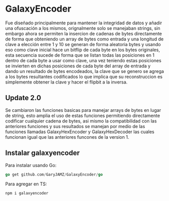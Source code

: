 # GalaxyEncoder
Fue diseñado principalmente para mantener la integridad de datos y añadir una ofuscación a los mismos, orignalmente solo se manejaban strings, sin embargo ahora se permiten la insercion de cadenas de bytes directamente de forma que obteniendo un array de bytes como entrada y una longitud de clave a elección entre 1 y 10 se generan de forma aleatoria bytes y usando eso como clave inicial hace un bitflip de cada byte en los bytes originales, esta secuencia sucede de forma que se listan todas las posiciones en 1 dentro de cada byte a usar como clave, una vez teniendo estas posiciones se invierten en dichas posiciones de cada byte del array de entrada y dando un resultado de bytes encodeados, la clave que se genero se agrega a los bytes resultantes codificados lo que implica que su reconstruccion es simplemente obtener la clave y hacer el flipbit a la inversa.

## Update 2.0
Se cambiaron las funciones basicas para manejar arrays de bytes en lugar de string, esto amplia el uso de estas funciones permitiendo directamente codificar cualquier cadena de bytes, asi mismo la compatibilidad con las anteriores funciones y sus resultados se manejan por medio de las funciones llamadas GalaxyHexEncoder y GalaxyHexDecoder las cuales funcionan igual que las anteriores funcones de la version 1.

## Instalar galaxyencoder

Para instalar usando Go:

```go
go get github.com/GaryJAMZ/GalaxyEncoder/go
```
Para agregar en TS:
```bash
npm i galaxyencoder
```
